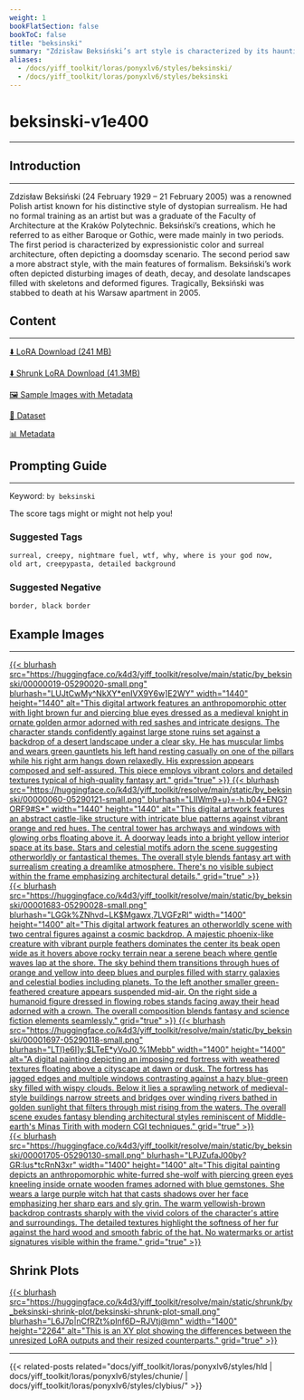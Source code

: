 ```yaml
---
weight: 1
bookFlatSection: false
bookToC: false
title: "beksinski"
summary: "Zdzisław Beksiński’s art style is characterized by its hauntingly surreal landscapes, filled with eerie, dystopian imagery and a profound sense of desolation."
aliases:
  - /docs/yiff_toolkit/loras/ponyxlv6/styles/beksinski/
  - /docs/yiff_toolkit/loras/ponyxlv6/styles/beksinski
---
```


<!--markdownlint-disable MD025 MD033 -->

# beksinski-v1e400

---

## Introduction

---

Zdzisław Beksiński (24 February 1929 – 21 February 2005) was a renowned Polish artist known for his distinctive style of dystopian surrealism. He had no formal training as an artist but was a graduate of the Faculty of Architecture at the Kraków Polytechnic. Beksiński’s creations, which he referred to as either Baroque or Gothic, were made mainly in two periods. The first period is characterized by expressionistic color and surreal architecture, often depicting a doomsday scenario. The second period saw a more abstract style, with the main features of formalism. Beksiński’s work often depicted disturbing images of death, decay, and desolate landscapes filled with skeletons and deformed figures. Tragically, Beksiński was stabbed to death at his Warsaw apartment in 2005.

## Content

---

[⬇️ LoRA Download (241 MB)](https://huggingface.co/k4d3/yiff_toolkit/resolve/main/ponyxl_loras/by_beksinski-v1e400.safetensors?download=true)

[⬇️ Shrunk LoRA Download (41.3MB)](https://huggingface.co/k4d3/yiff_toolkit/resolve/main/ponyxl_loras_shrunk_2/by_beksinski-v1e400_frockpt1_th-3.55.safetensors?download=true)

[🖼️ Sample Images with Metadata](https://huggingface.co/k4d3/yiff_toolkit/tree/main/static/by_beksinski)

[📐 Dataset](https://huggingface.co/datasets/k4d3/furry/tree/main/by_beksinski)

[📊 Metadata](https://huggingface.co/k4d3/yiff_toolkit/raw/main/ponyxl_loras/by_beksinski-v1e400.json)

## Prompting Guide

---

Keyword: `by beksinski`

The score tags might or might not help you!

### Suggested Tags

```md
surreal, creepy, nightmare fuel, wtf, why, where is your god now,
old art, creepypasta, detailed background
```

### Suggested Negative

```md
border, black border
```

## Example Images

---

<div class="image-grid">
  <div class="image-grid-container">
    <a href="https://huggingface.co/k4d3/yiff_toolkit/resolve/main/static/by_beksinski/00000019-05290020-upscaled.png?download=true">
      {{< blurhash
        src="https://huggingface.co/k4d3/yiff_toolkit/resolve/main/static/by_beksinski/00000019-05290020-small.png"
        blurhash="LUJtCwMy^NkXY*enIVX9Y6w]E2WY"
        width="1440"
        height="1440"
        alt="This digital artwork features an anthropomorphic otter with light brown fur and piercing blue eyes dressed as a medieval knight in ornate golden armor adorned with red sashes and intricate designs. The character stands confidently against large stone ruins set against a backdrop of a desert landscape under a clear sky. He has muscular limbs and wears green gauntlets his left hand resting casually on one of the pillars while his right arm hangs down relaxedly. His expression appears composed and self-assured. This piece employs vibrant colors and detailed textures typical of high-quality fantasy art."
        grid="true"
      >}}
    </a>
    <a href="https://huggingface.co/k4d3/yiff_toolkit/resolve/main/static/by_beksinski/00000060-05290121-upscaled.png?download=true">
      {{< blurhash
        src="https://huggingface.co/k4d3/yiff_toolkit/resolve/main/static/by_beksinski/00000060-05290121-small.png"
        blurhash="LIIWm9+u}=-h.b04+ENG?ORF9#S*"
        width="1440"
        height="1440"
        alt="This digital artwork features an abstract castle-like structure with intricate blue patterns against vibrant orange and red hues. The central tower has archways and windows with glowing orbs floating above it. A doorway leads into a bright yellow interior space at its base. Stars and celestial motifs adorn the scene suggesting otherworldly or fantastical themes. The overall style blends fantasy art with surrealism creating a dreamlike atmosphere. There's no visible subject within the frame emphasizing architectural details."
        grid="true"
      >}}
    </a>
  </div>
</div>

<div class="image-grid">
  <div class="image-grid-container">
    <a href="https://huggingface.co/k4d3/yiff_toolkit/resolve/main/static/by_beksinski/00001683-05290028-upscaled.png?download=true">
      {{< blurhash
        src="https://huggingface.co/k4d3/yiff_toolkit/resolve/main/static/by_beksinski/00001683-05290028-small.png"
        blurhash="LGGk%ZNhvd~LK$Mgawx,7LVGFzRl"
        width="1400"
        height="1400"
        alt="This digital artwork features an otherworldly scene with two central figures against a cosmic backdrop. A majestic phoenix-like creature with vibrant purple feathers dominates the center its beak open wide as it hovers above rocky terrain near a serene beach where gentle waves lap at the shore. The sky behind them transitions through hues of orange and yellow into deep blues and purples filled with starry galaxies and celestial bodies including planets. To the left another smaller green-feathered creature appears suspended mid-air. On the right side a humanoid figure dressed in flowing robes stands facing away their head adorned with a crown. The overall composition blends fantasy and science fiction elements seamlessly."
        grid="true"
      >}}
    </a>
    <a href="https://huggingface.co/k4d3/yiff_toolkit/resolve/main/static/by_beksinski/00001697-05290118-upscaled.png?download=true">
      {{< blurhash
        src="https://huggingface.co/k4d3/yiff_toolkit/resolve/main/static/by_beksinski/00001697-05290118-small.png"
        blurhash="LTI}e6I]y:$LTeE*yVoJ0,%1Mebb"
        width="1400"
        height="1400"
        alt="A digital painting depicting an imposing red fortress with weathered textures floating above a cityscape at dawn or dusk. The fortress has jagged edges and multiple windows contrasting against a hazy blue-green sky filled with wispy clouds. Below it lies a sprawling network of medieval-style buildings narrow streets and bridges over winding rivers bathed in golden sunlight that filters through mist rising from the waters. The overall scene exudes fantasy blending architectural styles reminiscent of Middle-earth's Minas Tirith with modern CGI techniques."
        grid="true"
      >}}
    </a>
  </div>
</div>
<div class="image-grid">
  <div class="image-grid-container">
    <a href="https://huggingface.co/k4d3/yiff_toolkit/resolve/main/static/by_beksinski/00001705-05290130-upscaled.png?download=true">
      {{< blurhash
        src="https://huggingface.co/k4d3/yiff_toolkit/resolve/main/static/by_beksinski/00001705-05290130-small.png"
        blurhash="LPJZufaJ00by?GR:Ius*tcRnN3xr"
        width="1400"
        height="1400"
        alt="This digital painting depicts an anthropomorphic white-furred she-wolf with piercing green eyes kneeling inside ornate wooden frames adorned with blue gemstones. She wears a large purple witch hat that casts shadows over her face emphasizing her sharp ears and sly grin. The warm yellowish-brown backdrop contrasts sharply with the vivid colors of the character's attire and surroundings. The detailed textures highlight the softness of her fur against the hard wood and smooth fabric of the hat. No watermarks or artist signatures visible within the frame."
        grid="true"
      >}}
    </a>
  </div>
</div>

## Shrink Plots

<div class="image-grid">
  <div class="image-grid-container">
    <a href="https://huggingface.co/k4d3/yiff_toolkit/resolve/main/static/shrunk/by_beksinski-shrink-plot/beksinski-shrunk-plot.png?download=true">
      {{< blurhash
        src="https://huggingface.co/k4d3/yiff_toolkit/resolve/main/static/shrunk/by_beksinski-shrink-plot/beksinski-shrunk-plot-small.png"
        blurhash="L6J7p|nCfRZt%pInf6D~RJVtj@mn"
        width="1400"
        height="2264"
        alt="This is an XY plot showing the differences between the unresized LoRA outputs and their resized counterparts."
        grid="true"
      >}}
    </a>
  </div>
</div>

---

<!--
HUGO_SEARCH_EXCLUDE_START
-->
{{< related-posts related="docs/yiff_toolkit/loras/ponyxlv6/styles/hld | docs/yiff_toolkit/loras/ponyxlv6/styles/chunie/ | docs/yiff_toolkit/loras/ponyxlv6/styles/clybius/" >}}
<!--
HUGO_SEARCH_EXCLUDE_END
-->
